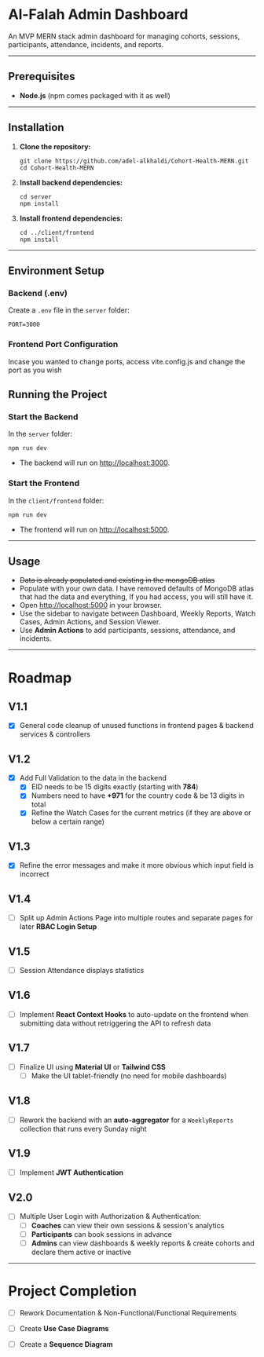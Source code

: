 # Al-Falah Admin Dashboard

An MVP MERN stack admin dashboard for managing cohorts, sessions, participants, attendance, incidents, and reports.

---

## Prerequisites

- **Node.js** (npm comes packaged with it as well)

---

## Installation

1. **Clone the repository:**

   ```
   git clone https://github.com/adel-alkhaldi/Cohort-Health-MERN.git
   cd Cohort-Health-MERN
   ```

2. **Install backend dependencies:**

   ```
   cd server
   npm install
   ```

3. **Install frontend dependencies:**

   ```
   cd ../client/frontend
   npm install
   ```

---

## Environment Setup

### **Backend (.env)**

Create a `.env` file in the `server` folder:

```
PORT=3000
```

### **Frontend Port Configuration**

Incase you wanted to change ports, access vite.config.js and change the port as you wish

## Running the Project

### **Start the Backend**

In the `server` folder:

```
npm run dev
```

- The backend will run on [http://localhost:3000](http://localhost:3000).

### **Start the Frontend**

In the `client/frontend` folder:

```
npm run dev
```

- The frontend will run on [http://localhost:5000](http://localhost:5000).

---

## Usage
- ~~Data is already populated and existing in the mongoDB atlas~~
- Populate with your own data. I have removed defaults of MongoDB atlas that had the data and everything, If you had access, you will still have it.
- Open [http://localhost:5000](http://localhost:5000) in your browser.
- Use the sidebar to navigate between Dashboard, Weekly Reports, Watch Cases, Admin Actions, and Session Viewer.
- Use **Admin Actions** to add participants, sessions, attendance, and incidents.

---

# Roadmap

## V1.1
- [x] General code cleanup of unused functions in frontend pages & backend services & controllers

## V1.2
- [x] Add Full Validation to the data in the backend  
  - [x] EID needs to be 15 digits exactly (starting with **784**)  
  - [x] Numbers need to have **+971** for the country code & be 13 digits in total  
  - [x] Refine the Watch Cases for the current metrics (if they are above or below a certain range)

## V1.3
- [x] Refine the error messages and make it more obvious which input field is incorrect

## V1.4
- [ ] Split up Admin Actions Page into multiple routes and separate pages for later **RBAC Login Setup**

## V1.5
- [ ] Session Attendance displays statistics

## V1.6
- [ ] Implement **React Context Hooks** to auto-update on the frontend when submitting data without retriggering the API to refresh data

## V1.7
- [ ] Finalize UI using **Material UI** or **Tailwind CSS**  
  - [ ] Make the UI tablet-friendly (no need for mobile dashboards)

## V1.8
- [ ] Rework the backend with an **auto-aggregator** for a `WeeklyReports` collection that runs every Sunday night

## V1.9
- [ ] Implement **JWT Authentication**

## V2.0
- [ ] Multiple User Login with Authorization & Authentication:  
  - [ ] **Coaches** can view their own sessions & session's analytics  
  - [ ] **Participants** can book sessions in advance  
  - [ ] **Admins** can view dashboards & weekly reports & create cohorts and declare them active or inactive

---

# Project Completion
- [ ] Rework Documentation & Non-Functional/Functional Requirements  
- [ ] Create **Use Case Diagrams**  
- [ ] Create a **Sequence Diagram**


